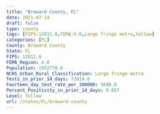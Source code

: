 ```yaml
---
title: "Broward County, FL"
date: 2021-07-14
draft: false
type: county
tags: [FIPS:12011.0,FEMA:4.0,Large fringe metro,Yellow]
categories: [FL]
County: Broward County
State: FL
FIPS: 12011.0
FEMA_Region: 4.0
Population: 1952778.0
NCHS_Urban_Rural_Classification: Large fringe metro
Tests_in_prior_14_days: 72014.0
Fourteen_day_test_rate_per_100000: 3688.0
Percent_Positivity_in_prior_14_days: 0.057
Level: Yellow
url: /states/FL/broward-county
---
```



